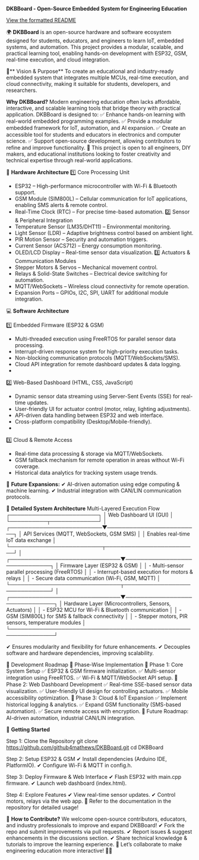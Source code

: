 **DKBBoard - Open-Source Embedded System for Engineering Education**

[View the formatted README](https://github4mathews.github.io/DKBBoard/)


🌍 **DKBBoard** is an open-source hardware and software ecosystem designed for students, educators, and engineers to learn IoT, embedded systems, and automation. This project provides a modular, scalable, and practical learning tool, enabling hands-on development with ESP32, GSM, real-time execution, and cloud integration.

📌** Vision & Purpose**
 To create an educational and industry-ready embedded system that integrates multiple MCUs, real-time execution, and cloud connectivity, making it suitable for students, developers, and researchers.

**Why DKBBoard?**
Modern engineering education often lacks affordable, interactive, and scalable learning tools that bridge theory with practical application. DKBBoard is designed to:
✅ Enhance hands-on learning with real-world embedded programming examples.
✅ Provide a modular embedded framework for IoT, automation, and AI expansion.
✅ Create an accessible tool for students and educators in electronics and computer science.
✅ Support open-source development, allowing contributors to refine and improve functionality.
📡 This project is open to all engineers, DIY makers, and educational institutions looking to foster creativity and technical expertise through real-world applications.

🔧 **Hardware Architecture**
1️⃣ Core Processing Unit
- ESP32 – High-performance microcontroller with Wi-Fi & Bluetooth support.
- GSM Module (SIM800L) – Cellular communication for IoT applications, enabling SMS alerts & remote control.
- Real-Time Clock (RTC) – For precise time-based automation.
2️⃣ Sensor & Peripheral Integration
- Temperature Sensor (LM35/DHT11) – Environmental monitoring.
- Light Sensor (LDR) – Adaptive brightness control based on ambient light.
- PIR Motion Sensor – Security and automation triggers.
- Current Sensor (ACS712) – Energy consumption monitoring.
- OLED/LCD Display – Real-time sensor data visualization.
3️⃣ Actuators & Communication Modules
- Stepper Motors & Servos – Mechanical movement control.
- Relays & Solid-State Switches – Electrical device switching for automation.
- MQTT/WebSockets – Wireless cloud connectivity for remote operation.
- Expansion Ports – GPIOs, I2C, SPI, UART for additional module integration.

💻 **Software Architecture**

1️⃣ Embedded Firmware (ESP32 & GSM)
- Multi-threaded execution using FreeRTOS for parallel sensor data processing.
- Interrupt-driven response system for high-priority execution tasks.
- Non-blocking communication protocols (MQTT/WebSockets/SMS).
- Cloud API integration for remote dashboard updates & data logging.
- 
2️⃣ Web-Based Dashboard (HTML, CSS, JavaScript)
- Dynamic sensor data streaming using Server-Sent Events (SSE) for real-time updates.
- User-friendly UI for actuator control (motor, relay, lighting adjustments).
- API-driven data handling between ESP32 and web interface.
- Cross-platform compatibility (Desktop/Mobile-friendly).
- 
3️⃣ Cloud & Remote Access
- Real-time data processing & storage via MQTT/WebSockets.
- GSM fallback mechanism for remote operation in areas without Wi-Fi coverage.
- Historical data analytics for tracking system usage trends.
  
📡 **Future Expansions:**
✔ AI-driven automation using edge computing & machine learning.
✔ Industrial integration with CAN/LIN communication protocols.

📡 **Detailed System Architecture**
Multi-Layered Execution Flow
                      ┌────────────────────────┐
                      │ Web Dashboard UI (GUI) │
                      └──────────┬─────────────┘
                                 │
      ┌─────────────────────────▼─────────────────────────┐
      │  API Services (MQTT, WebSockets, GSM SMS)         │
      │  Enables real-time IoT data exchange              │
      └─────────────────────────┬─────────────────────────┘
                                 │
 ┌──────────────────────────────▼──────────────────────────────┐
 │ Firmware Layer (ESP32 & GSM)                                │
 │ - Multi-sensor parallel processing (FreeRTOS)               │
 │ - Interrupt-based execution for motors & relays             │
 │ - Secure data communication (Wi-Fi, GSM, MQTT)              │
 └──────────────────────────────┬──────────────────────────────┘
                                 │
 ┌──────────────────────────────▼───────────────────────────────┐
 │ Hardware Layer (Microcontrollers, Sensors, Actuators)        │
 │ - ESP32 MCU for Wi-Fi & Bluetooth communication              │
 │ - GSM (SIM800L) for SMS & fallback connectivity              │
 │ - Stepper motors, PIR sensors, temperature modules           │
 └──────────────────────────────────────────────────────────────┘

✔ Ensures modularity and flexibility for future enhancements.
✔ Decouples software and hardware dependencies, improving scalability.

📖 Development Roadmap
📅 Phase-Wise Implementation
🔹 Phase 1: Core System Setup
✅ ESP32 & GSM firmware initialization.
✅ Multi-sensor integration using FreeRTOS.
✅ Wi-Fi & MQTT/WebSocket API setup.
🔹 Phase 2: Web Dashboard Development
✅ Real-time SSE-based sensor data visualization.
✅ User-friendly UI design for controlling actuators.
✅ Mobile accessibility optimization.
🔹 Phase 3: Cloud & IoT Expansion
✅ Implement historical logging & analytics.
✅ Expand GSM functionality (SMS-based automation).
✅ Secure remote access with encryption.
📡 Future Roadmap: AI-driven automation, industrial CAN/LIN integration.

🚀 **Getting Started**

Step 1: Clone the Repository
git clone https://github.com/github4mathews/DKBBoard.git
cd DKBBoard

Step 2: Setup ESP32 & GSM
✔ Install dependencies (Arduino IDE, PlatformIO).
✔ Configure Wi-Fi & MQTT in config.h.

Step 3: Deploy Firmware & Web Interface
✔ Flash ESP32 with main.cpp firmware.
✔ Launch web dashboard (index.html).

Step 4: Explore Features
✔ View real-time sensor updates.
✔ Control motors, relays via the web app.
📖 Refer to the documentation in the repository for detailed usage!

🌟 **How to Contribute?**
We welcome open-source contributors, educators, and industry professionals to improve and expand DKBBoard!
✔ Fork the repo and submit improvements via pull requests.
✔ Report issues & suggest enhancements in the discussions section.
✔ Share technical knowledge & tutorials to improve the learning experience.
🔗 Let’s collaborate to make engineering education more interactive! 🚀🔥

